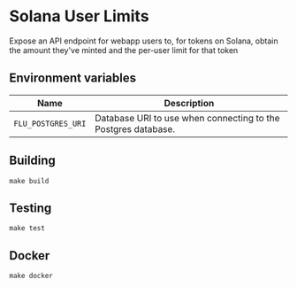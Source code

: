 
# Solana User Limits

Expose an API endpoint for webapp users to, for tokens on Solana, obtain the amount they've minted and the per-user limit for that token

## Environment variables

|             Name             |                                  Description
|------------------------------|------------------------------------------------------------------------------|
| `FLU_POSTGRES_URI` | Database URI to use when connecting to the Postgres database. |

## Building

    make build

## Testing

    make test

## Docker

    make docker
